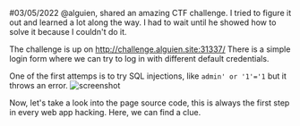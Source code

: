 #03/05/2022
@alguien, shared an amazing CTF challenge. I tried to figure it out and learned a lot along the way. I had to wait until he showed how to solve 
it because I couldn't do it.

The challenge is up on http://challenge.alguien.site:31337/
There is a simple login form where we can try to log in with different default credentials.

One of the first attemps is to try SQL injections, like `admin' or '1'='1` but it throws an error.
![screenshot](https://github.com/stevenvegar/CTF-Writeups-and-Tools/blob/main/HackOrGame/SQLinjection/login-error.png)

Now, let's take a look into the page source code, this is always the first step in every web app hacking.
Here, we can find a clue.
